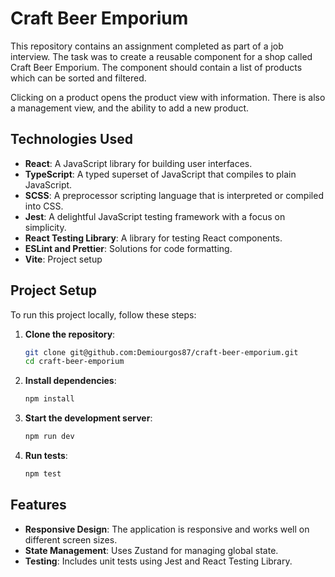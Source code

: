 # Craft Beer Emporium

This repository contains an assignment completed as part of a job interview.
The task was to create a reusable component for a shop called Craft Beer Emporium.
The component should contain a list of products which can be sorted and filtered.

Clicking on a product opens the product view with information.
There is also a management view, and the ability to add a new product.

## Technologies Used

- **React**: A JavaScript library for building user interfaces.
- **TypeScript**: A typed superset of JavaScript that compiles to plain JavaScript.
- **SCSS**: A preprocessor scripting language that is interpreted or compiled into CSS.
- **Jest**: A delightful JavaScript testing framework with a focus on simplicity.
- **React Testing Library**: A library for testing React components.
- **ESLint and Prettier**: Solutions for code formatting.
- **Vite**: Project setup

## Project Setup

To run this project locally, follow these steps:

1. **Clone the repository**:

   ```bash
   git clone git@github.com:Demiourgos87/craft-beer-emporium.git
   cd craft-beer-emporium
   ```

2. **Install dependencies**:

   ```bash
   npm install
   ```

3. **Start the development server**:

   ```bash
   npm run dev
   ```

4. **Run tests**:
   ```bash
   npm test
   ```

## Features

- **Responsive Design**: The application is responsive and works well on different screen sizes.
- **State Management**: Uses Zustand for managing global state.
- **Testing**: Includes unit tests using Jest and React Testing Library.
